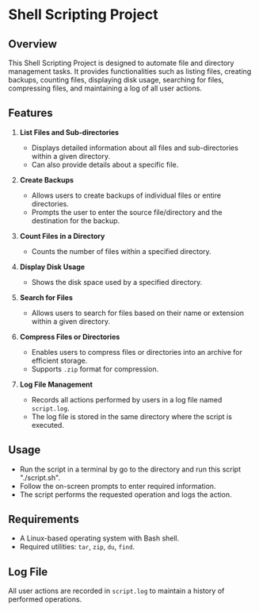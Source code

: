 # Shell Scripting Project

## Overview
This Shell Scripting Project is designed to automate file and directory management tasks. It provides functionalities such as listing files, creating backups, counting files, displaying disk usage, searching for files, compressing files, and maintaining a log of all user actions.

## Features

1. **List Files and Sub-directories**  
   - Displays detailed information about all files and sub-directories within a given directory.
   - Can also provide details about a specific file.

2. **Create Backups**  
   - Allows users to create backups of individual files or entire directories.
   - Prompts the user to enter the source file/directory and the destination for the backup.

3. **Count Files in a Directory**  
   - Counts the number of files within a specified directory.
   
4. **Display Disk Usage**  
   - Shows the disk space used by a specified directory.

5. **Search for Files**  
   - Allows users to search for files based on their name or extension within a given directory.

6. **Compress Files or Directories**  
   - Enables users to compress files or directories into an archive for efficient storage.
   - Supports `.zip` format for compression.

7. **Log File Management**  
   - Records all actions performed by users in a log file named `script.log`.
   - The log file is stored in the same directory where the script is executed.

## Usage
- Run the script in a terminal by go to the directory and run this script "./script.sh".
- Follow the on-screen prompts to enter required information.
- The script performs the requested operation and logs the action.

## Requirements
- A Linux-based operating system with Bash shell.
- Required utilities: `tar`, `zip`, `du`, `find`.

## Log File
All user actions are recorded in `script.log` to maintain a history of performed operations.
